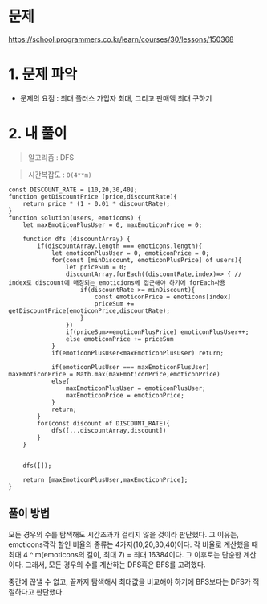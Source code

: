 # 문제
https://school.programmers.co.kr/learn/courses/30/lessons/150368

# 1. 문제 파악

- 문제의 요점 : 최대 플러스 가입자 최대, 그리고 판매액 최대 구하기

# 2. 내 풀이

> 알고리즘 : DFS
> 

> 시간복잡도 : `O(4**m)`
> 

```tsx
const DISCOUNT_RATE = [10,20,30,40];
function getDiscountPrice (price,discountRate){
    return price * (1 - 0.01 * discountRate);
}
function solution(users, emoticons) {
    let maxEmoticonPlusUser = 0, maxEmoticonPrice = 0;
    
    function dfs (discountArray) {
        if(discountArray.length === emoticons.length){
            let emoticonPlusUser = 0, emoticonPrice = 0;
            for(const [minDiscount, emoticonPlusPrice] of users){
                let priceSum = 0;
                discountArray.forEach((discountRate,index)=> { // index로 discount에 매칭되는 emoticions에 접근해야 하기에 forEach사용
                    if(discountRate >= minDiscount){
                        const emoticonPrice = emoticons[index]
                        priceSum += getDiscountPrice(emoticonPrice,discountRate);
                    }
                })
                if(priceSum>=emoticonPlusPrice) emoticonPlusUser++;
                else emoticonPrice += priceSum
            }
            if(emoticonPlusUser<maxEmoticonPlusUser) return;
            
            if(emoticonPlusUser === maxEmoticonPlusUser) maxEmoticonPrice = Math.max(maxEmoticonPrice,emoticonPrice)
            else{
                maxEmoticonPlusUser = emoticonPlusUser;
                maxEmoticonPrice = emoticonPrice;
            }
            return;
        }
        for(const discount of DISCOUNT_RATE){
            dfs([...discountArray,discount])
        }
    }
    
    
    dfs([]);
    
    return [maxEmoticonPlusUser,maxEmoticonPrice];
}
```

## 풀이 방법

모든 경우의 수를 탐색해도 시간초과가 걸리지 않을 것이라 판단했다. 그 이유는, emoticons각각 할인 비율의 종류는 4가지(10,20,30,40)이다. 각 비율로 계산했을 때 최대 4 ^ m(emoticons의 길이, 최대 7) = 최대 16384이다. 그 이후로는 단순한 계산이다. 그래서, 모든 경우의 수를 계산하는 DFS혹은 BFS를 고려했다.

중간에 끊낼 수 없고, 끝까지 탐색해서 최대값을 비교해야 하기에 BFS보다는 DFS가 적절하다고 판단했다.